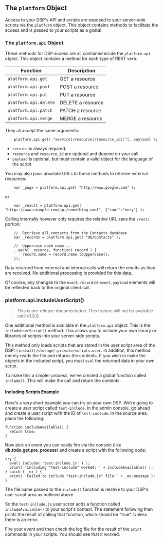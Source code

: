 ## The `platform` Object
Access to your DSP's API and scripts are exposed to your server-side scripts via the `platform` object. This object contains methods to facilitate the access and is passed to your scripts as a global. 

### The `platform.api` Object
These methods for DSP access are all contained inside the `platform.api` object. This object contains a method for each type of REST verb:

| Function | Description |
|----------|-------------|
| `platform.api.get` | GET a resource |
| `platform.api.post` | POST a resource |
| `platform.api.put` | PUT a resource |
| `platform.api.delete` | DELETE a resource |
| `platform.api.patch` | PATCH a resource |
| `platform.api.merge` | MERGE a resource |

They all accept the same arguments:

```
	platform.api.get( "service[/resource[/resource_id]]"[, payload] );
```

 * `service` is always required.
 * `resource` and `resource_id` are optional and depend on your call.
 * `payload` is optional, but must contain a valid object for the language of the script. 

You may also pass absolute URLs to these methods to retrieve external resources:

```
	var _page = platform.api.get( "http://www.google.com" );
```

or

```
	var _result = platform.api.get( "https://www.example.com/api/something_cool", {"cool":"very"} );
```

Calling internally however only requires the relative URL sans the `/rest/` portion:

```
	//	Retrieve all contacts from the Contacts database
	var _records = platform.api.get( "db/Contacts" );

	//	Uppercase each name...
	_.each( _records, function( record ) {
		record.name = record.name.toUpperCase();
	});
```

Data returned from external and internal calls will return the results as they are received. No additional processing is provided for this data.

Of course, any changes to the `event.record` or `event.payload` elements will be reflected back to the original client call. 

### platform.api.includeUserScript()
> This is pre-release documentation. This feature will not be available until v1.8.0.

One additional method is available in the `platform.api` object. This is the `includeUserScript()` method. This allows you to include your own library or libraries of scripts into your server-side scripts.

This method only loads scripts that are stored in the user script area of the DSP: `[install]/storage/.private/scripts.user`. In addition, this method merely reads the file and returns the contents. If you wish to make the objects in the included script, you must `eval` the returned data in your own script.

To make this a simpler process, we've created a global function called `include()`. This will make the call and return the contents.

#### Including Scripts Example
Here's a very short example you can try on your own DSP. We're going to create a user script called `test-include`. In the admin console, go ahead and create a user script with the ID of `test-include`. In the source area, place the following:

```
function includeAvailable() {
  return true;
}
```

Now pick an event you can easily fire via the console (like **db.todo.get.pre_process**) and create a script with the following code:

```
try {
  eval( include( 'test-include.js' ) );
  print( 'Including "test-include" worked: ' + includeAvailable() );
} catch ( _ex ) { 
  print( 'Failed to include "test-include.js" file:' + _ex.message );
}
```

The file name passed to the `include()` function is relative to your DSP's user script area as outlined above. 

So the `test-include.js` user script adds a function called `includeAvailable()` to your script's context. The statement following then prints the result of calling that function, which should be "true". Unless there is an error.

Fire your event and then check the log file for the result of the `print` commands in your scripts. You should see that it worked.

